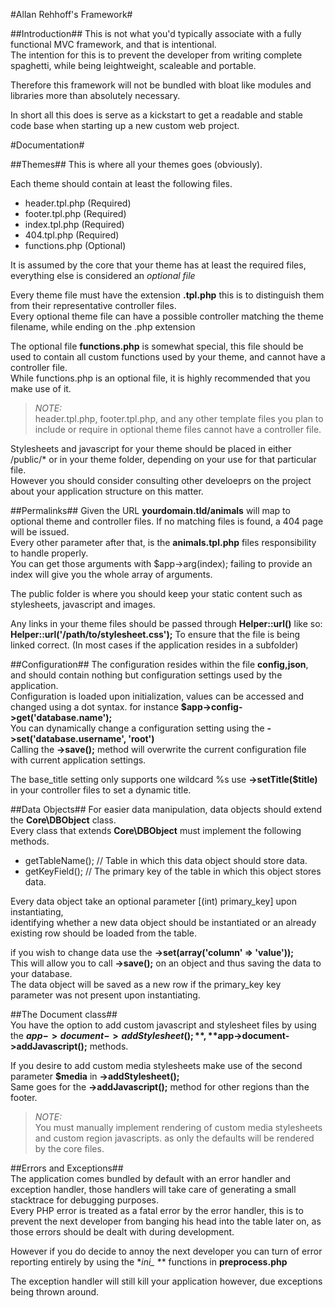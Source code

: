 #Allan Rehhoff's Framework#

##Introduction##
This is not what you'd typically associate with a fully functional MVC framework, and that is intentional.  
The intention for this is to prevent the developer from writing complete spaghetti, while being leightweight, scaleable and portable.  

Therefore this framework will not be bundled with bloat like modules and libraries more than absolutely necessary.  

In short all this does is serve as a kickstart to get a readable and stable code base when starting up a new custom web project.

#Documentation#

##Themes##
This is where all your themes goes (obviously).  

Each theme should contain at least the following files.  

- header.tpl.php (Required)  
- footer.tpl.php (Required)  
- index.tpl.php (Required)  
- 404.tpl.php (Required)  
- functions.php (Optional)  

It is assumed by the core that your theme has at least the required files, everything else is considered an *optional file*  
  
Every theme file must have the extension **.tpl.php** this is to distinguish them from their representative controller files.  
Every optional theme file can have a possible controller matching the theme filename, while ending on the .php extension  
  
The optional file **functions.php** is somewhat special, this file should be used to contain all custom functions used by your theme, and cannot have a controller file.  
While functions.php is an optional file, it is highly recommended that you make use of it.

> *NOTE:*  
> header.tpl.php, footer.tpl.php, and any other template files you plan to include or require in optional theme files cannot have a controller file.  
  
Stylesheets and javascript for your theme should be placed in either /public/* or in your theme folder, depending on your use for that particular file.  
However you should consider consulting other develoeprs on the project about your application structure on this matter.  

##Permalinks##
Given the URL **yourdomain.tld/animals** will map to optional theme and controller files. If no matching files is found, a 404 page will be issued.  
Every other parameter after that, is the **animals.tpl.php** files responsibility to handle properly.  
You can get those arguments with $app->arg(index); failing to provide an index will give you the whole array of arguments.  

The public folder is where you should keep your static content such as stylesheets, javascript and images.

Any links in your theme files should be passed through **Helper::url()** like so: **Helper::url('/path/to/stylesheet.css');** To ensure that the file is being linked correct. (In most cases if the application resides in a subfolder)  

##Configuration##
The configuration resides within the file **config,json**, and should contain nothing but configuration settings used by the application.  
Configuration is loaded upon initialization, values can be accessed and changed using a dot syntax. for instance **$app->config->get('database.name');**  
You can dynamically change a configuration setting using the **->set('database.username', 'root')**  
Calling the **->save();** method will overwrite the current configuration file with current application settings.

The base_title setting only supports one wildcard %s use **->setTitle($title)** in your controller files to set a dynamic title.  

##Data Objects##
For easier data manipulation, data objects should extend the **Core\DBObject** class.  
Every class that extends **Core\DBObject** must implement the following methods.  

- getTableName(); // Table in which this data object should store data.  
- getKeyField(); // The primary key of the table in which this object stores data.  

Every data object take an optional parameter [(int) primary_key] upon instantiating,  
identifying whether a new data object should be instantiated or an already existing row should be loaded from the table.  

if you wish to change data use the **->set(array('column' => 'value'));**  
This will allow you to call **->save();** on an object and thus saving the data to your database.  
The data object will be saved as a new row if the primary_key key parameter was not present upon instantiating.  

##The Document class##  
You have the option to add custom javascript and stylesheet files by using the **$app->document->addStylesheet();**, **$app->document->addJavascript();** methods.  
  
If you desire to add custom media stylesheets make use of the second parameter **$media** in **->addStylesheet();**  
Same goes for the **->addJavascript();** method for other regions than the footer.  

> *NOTE:*  
> You must manually implement rendering of custom media stylesheets and custom region javascripts. as only the defaults will be rendered by the core files.  
  
##Errors and Exceptions##  
The application comes bundled by default with an error handler and exception handler, those handlers will take care of generating a small stacktrace for debugging purposes.  
Every PHP error is treated as a fatal error by the error handler, this is to prevent the next developer from banging his head into the table later on, as those errors should be dealt with during development.  
  
However if you do decide to annoy the next developer you can turn of error reporting entirely by using the **ini_* ** functions in **preprocess.php**

The exception handler will still kill your application however, due exceptions being thrown around.